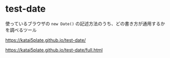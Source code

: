 # test-date

使っているブラウザの `new Date()` の記述方法のうち、どの書き方が通用するかを調べるツール

https://katai5plate.github.io/test-date/

https://katai5plate.github.io/test-date/full.html
